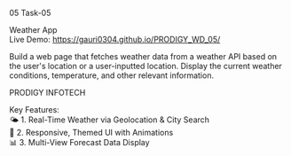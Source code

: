 05
Task-05

Weather App <br>
Live Demo: https://gauri0304.github.io/PRODIGY_WD_05/  <br>

Build a web page that fetches
weather data from a weather API
based on the user's location or a
user-inputted location. Display the
current weather conditions,
temperature, and other relevant
information.

PRODIGY INFOTECH

Key Features: <br>
🌤️ 1. Real-Time Weather via Geolocation & City Search <br>
🎨 2. Responsive, Themed UI with Animations <br>
📊 3. Multi-View Forecast Data Display

